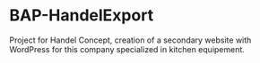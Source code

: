 # BAP-HandelExport
Project for Handel Concept, creation of a secondary website with WordPress for this company specialized in kitchen equipement.
